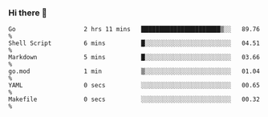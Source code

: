 ### Hi there 👋

<!--
**yeya24/yeya24** is a ✨ _special_ ✨ repository because its `README.md` (this file) appears on your GitHub profile.

Here are some ideas to get you started:

- 🔭 I’m currently working on ...
- 🌱 I’m currently learning ...
- 👯 I’m looking to collaborate on ...
- 🤔 I’m looking for help with ...
- 💬 Ask me about ...
- 📫 How to reach me: ...
- 😄 Pronouns: ...
- ⚡ Fun fact: ...
-->

<!--START_SECTION:waka-->

```text
Go                   2 hrs 11 mins   ██████████████████████▒░░   89.76 %
Shell Script         6 mins          █░░░░░░░░░░░░░░░░░░░░░░░░   04.51 %
Markdown             5 mins          █░░░░░░░░░░░░░░░░░░░░░░░░   03.66 %
go.mod               1 min           ▒░░░░░░░░░░░░░░░░░░░░░░░░   01.04 %
YAML                 0 secs          ░░░░░░░░░░░░░░░░░░░░░░░░░   00.65 %
Makefile             0 secs          ░░░░░░░░░░░░░░░░░░░░░░░░░   00.32 %
```

<!--END_SECTION:waka-->
